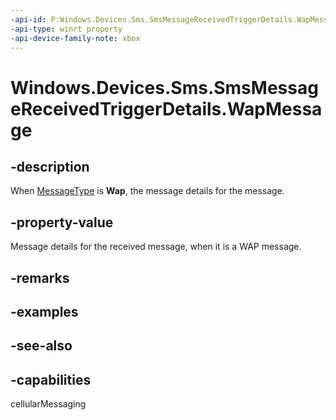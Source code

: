 ```yaml
---
-api-id: P:Windows.Devices.Sms.SmsMessageReceivedTriggerDetails.WapMessage
-api-type: winrt property
-api-device-family-note: xbox
---
```


<!-- Property syntax
public Windows.Devices.Sms.SmsWapMessage WapMessage { get; }
-->

# Windows.Devices.Sms.SmsMessageReceivedTriggerDetails.WapMessage

## -description
When [MessageType](smsmessagereceivedtriggerdetails_messagetype.md) is **Wap**, the message details for the message.

## -property-value
Message details for the received message, when it is a WAP message.

## -remarks

## -examples

## -see-also


## -capabilities
cellularMessaging
